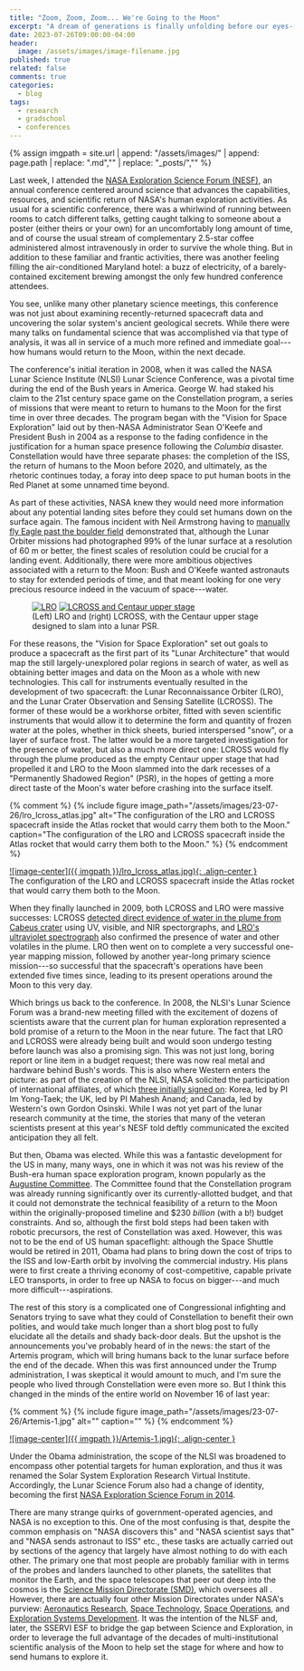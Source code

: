 ```yaml
---
title: "Zoom, Zoom, Zoom... We're Going to the Moon"
excerpt: "A dream of generations is finally unfolding before our eyes---are we ready for it?"
date: 2023-07-26T09:00:00-04:00
header:
  image: /assets/images/image-filename.jpg
published: true
related: false
comments: true
categories:
  - blog
tags:
  - research
  - gradschool
  - conferences
---
```

{% assign imgpath = site.url | append: "/assets/images/" | append:  page.path | replace: ".md","" | replace: "_posts/",""  %}

Last week, I attended the [NASA Exploration Science Forum (NESF)](https://sservi.nasa.gov/nesf2023/), an annual conference centered around science that advances the capabilities, resources, and scientific return of NASA's human exploration activities. As usual for a scientific conference, there was a whirlwind of running between rooms to catch different talks, getting caught talking to someone about a poster (either theirs or your own) for an uncomfortably long amount of time, and of course the usual stream of complementary 2.5-star coffee administered almost intravenously in order to survive the whole thing. But in addition to these familiar and frantic activities, there was another feeling filling the air-conditioned Maryland hotel: a buzz of electricity, of a barely-contained excitement brewing amongst the only few hundred conference attendees.

You see, unlike many other planetary science meetings, this conference was not just about examining recently-returned spacecraft data and uncovering the solar system's ancient geological secrets. While there were many talks on fundamental science that was accomplished via that type of analysis, it was all in service of a much more refined and immediate goal---how humans would return to the Moon, within the next decade. 

The conference's initial iteration in 2008, when it was called the NASA Lunar Science Institute (NLSI) Lunar Science Conference, was a pivotal time during the end of the Bush years in America. George W. had staked his claim to the 21st century space game on the Constellation program, a series of missions that were meant to return to humans to the Moon for the first time in over three decades. The program began with the "Vision for Space Exploration" laid out by then-NASA Administrator Sean O'Keefe and President Bush in 2004 as a response to the fading confidence in the justification for a human space presence following the _Columbia_ disaster. Constellation would have three separate phases: the completion of the ISS, the return of humans to the Moon before 2020, and ultimately, as the rhetoric continues today, a foray into deep space to put human boots in the Red Planet at some unnamed time beyond.

As part of these activities, NASA knew they would need more information about any potential landing sites before they could set humans down on the surface again. The famous incident with Neil Armstrong having to [manually fly Eagle past the boulder field](https://youtu.be/xc1SzgGhMKc?t=922) demonstrated that, although the Lunar Orbiter missions had photographed 99% of the lunar surface at a resolution of 60 m or better, the finest scales of resolution could be crucial for a landing event. Additionally, there were more ambitious objectives associated with a return to the Moon: Bush and O'Keefe wanted astronauts to stay for extended periods of time, and that meant looking for one very precious resource indeed in the vacuum of space---water.

<figure class="half">
    <a href="{{ imgpath }}/LRO_(2007)_crop.jpg"><img src="{{ imgpath }}/LRO_(2007)_crop.jpg" alt="LRO" title="LRO"></a>
    <a href="{{ imgpath }}/LCROSS_Centaur.jpg"><img src="{{ imgpath }}/LCROSS_Centaur.jpg" alt="LCROSS and Centaur upper stage" title="LCROSS and Centaur upper stage"></a>
    <figcaption>(Left) LRO and (right) LCROSS, with the Centaur upper stage designed to slam into a lunar PSR.</figcaption>
</figure>

For these reasons, the "Vision for Space Exploration" set out goals to produce a spacecraft as the first part of its "Lunar Architecture" that would map the still largely-unexplored polar regions in search of water, as well as obtaining better images and data on the Moon as a whole with new technologies. This call for instruments eventually resulted in the development of two spacecraft: the Lunar Reconnaissance Orbiter (LRO), and the Lunar Crater Observation and Sensing Satellite (LCROSS). The former of these would be a workhorse orbiter, fitted with seven scientific instruments that would allow it to determine the form and quantity of frozen water at the poles, whether in thick sheets, buried interspersed "snow", or a layer of surface frost. The latter would be a more targeted investigation for the presence of water, but also a much more direct one: LCROSS would fly through the plume produced as the empty Centaur upper stage that had propelled it and LRO to the Moon slammed into the dark recesses of a "Permanently Shadowed Region" (PSR), in the hopes of getting a more direct taste of the Moon's water before crashing into the surface itself.

{% comment %}
{% include figure image_path="/assets/images/23-07-26/lro_lcross_atlas.jpg" alt="The configuration of the LRO and LCROSS spacecraft inside the Atlas rocket that would carry them both to the Moon." caption="The configuration of the LRO and LCROSS spacecraft inside the Atlas rocket that would carry them both to the Moon." %}
{% endcomment %}

<a href="{{ imgpath }}/lro_lcross_atlas.jpg">
![image-center]({{ imgpath }}/lro_lcross_atlas.jpg){: .align-center }</a>
<figcaption>The configuration of the LRO and LCROSS spacecraft inside the Atlas rocket that would carry them both to the Moon.</figcaption>

When they finally launched in 2009, both LCROSS and LRO were massive successes: LCROSS [detected direct evidence of water in the plume from Cabeus crater](https://doi.org/10.1126/science.1186986) using UV, visible, and NIR spectorgraphs, and [LRO's ultraviolet spectrograph](https://doi.org/10.1126/science.1186474) also confirmed the presence of water and other volatiles in the plume. LRO then went on to complete a very successful one-year mapping mission, followed by another year-long primary science mission---so successful that the spacecraft's operations have been extended five times since, leading to its present operations around the Moon to this very day.

Which brings us back to the conference. In 2008, the NLSI's Lunar Science Forum was a brand-new meeting filled with the excitement of dozens of scientists aware that the current plan for human exploration represented a bold promise of a return to the Moon in the near future. The fact that LRO and LCROSS were already being built and would soon undergo testing before launch was also a promising sign. This was not just long, boring report or line item in a budget request; there was now real metal and hardware behind Bush's words. This is also where Western enters the picture: as part of the creation of the NLSI, NASA solicited the participation of international affiliates, of which [three initially signed on](https://www.nasa.gov/pdf/399924main_09-10_NLSI_NAC_Morrison_10-29.pdf): Korea, led by PI Im Yong-Taek; the UK, led by PI Mahesh Anand; and Canada, led by Western's own Gordon Osinski. While I was not yet part of the lunar research community at the time, the stories that many of the veteran scientists present at this year's NESF told deftly communicated the excited anticipation they all felt.

But then, Obama was elected. While this was a fantastic development for the US in many, many ways, one in which it was not was his review of the Bush-era human space exploration program, known popularly as the [Augustine Committee](https://en.wikipedia.org/wiki/Review_of_United_States_Human_Space_Flight_Plans_Committee). The Committee found that the Constellation program was already running significantly over its currently-allotted budget, and that it could not demonstrate the technical feasibility of a return to the Moon within the originally-proposed timeline and $230 _billion_ (with a b!) budget constraints. And so, although the first bold steps had been taken with robotic precursors, the rest of Constellation was axed. However, this was not to be the end of US human spaceflight: although the Space Shuttle would be retired in 2011, Obama had plans to bring down the cost of trips to the ISS and low-Earth orbit by involving the commercial industry. His plans were to first create a thriving economy of cost-competitive, capable private LEO transports, in order to free up NASA to focus on bigger---and much more difficult---aspirations.

The rest of this story is a complicated one of Congressional infighting and Senators trying to save what they could of Constellation to benefit their own polities, and would take much longer than a short blog post to fully elucidate all the details and shady back-door deals. But the upshot is the announcements you've probably heard of in the news: the start of the Artemis program, which will bring humans back to the lunar surface before the end of the decade. When this was first announced under the Trump administration, I was skeptical it would amount to much, and I'm sure the people who lived through Constellation were even more so. But I think this changed in the minds of the entire world on November 16 of last year:

{% comment %}
{% include figure image_path="/assets/images/23-07-26/Artemis-1.jpg" alt="" caption="" %}
{% endcomment %}

<a href="{{ imgpath }}/Artemis-1.jpg">
![image-center]({{ imgpath }}/Artemis-1.jpg){: .align-center }</a>
<figcaption></figcaption>

Under the Obama administration, the scope of the NLSI was broadened to encompass other potential targets for human exploration, and thus it was renamed the Solar System Exploration Research Virtual Institute. Accordingly, the Lunar Science Forum also had a change of identity, becoming the first [NASA Exploration Science Forum in 2014](https://web.archive.org/web/20140802202511/http://sservi.nasa.gov/NESF2014/). 


There are many strange quirks of government-operated agencies, and NASA is no exception to this. One of the most confusing is that, despite the common emphasis on "NASA discovers this" and "NASA scientist says that" and "NASA sends astronaut to ISS" etc., these tasks are actually carried out by sections of the agency that largely have almost nothing to do with each other. The primary one that most people are probably familiar with in terms of the probes and landers launched to other planets, the satellites that monitor the Earth, and the space telescopes that peer out deep into the cosmos is the [Science Mission Directorate (SMD)](https://science.nasa.gov/), which oversees all . However, there are actually four other Mission Directorates under NASA's purview: [Aeronautics Research](https://www.nasa.gov/aeroresearch), [Space Technology](http://www.nasa.gov/directorates/spacetech/home/index.html), [Space Operations](https://www.nasa.gov/directorates/space-operations-mission-directorate), and [Exploration Systems Development](https://www.nasa.gov/directorates/exploration-systems-development). It was the intention of the NLSF and, later, the SSERVI ESF to bridge the gap between Science and Exploration, in order to leverage the full advantage of the decades of multi-institutional scientific analysis of the Moon to help set the stage for where and how to send humans to explore it.


